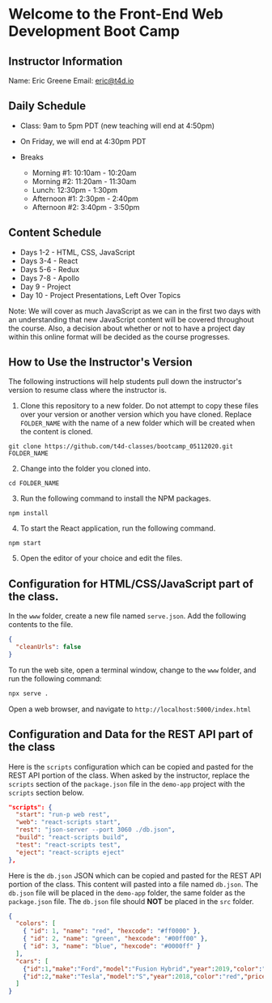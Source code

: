 # Welcome to the Front-End Web Development Boot Camp

## Instructor Information

Name: Eric Greene
Email: eric@t4d.io

## Daily Schedule

- Class: 9am to 5pm PDT (new teaching will end at 4:50pm)
- On Friday, we will end at 4:30pm PDT

- Breaks
  - Morning #1: 10:10am - 10:20am
  - Morning #2: 11:20am - 11:30am
  - Lunch: 12:30pm - 1:30pm
  - Afternoon #1: 2:30pm - 2:40pm
  - Afternoon #2: 3:40pm - 3:50pm

## Content Schedule

- Days 1-2 - HTML, CSS, JavaScript
- Days 3-4 - React
- Days 5-6 - Redux
- Days 7-8 - Apollo
- Day 9 - Project
- Day 10 - Project Presentations, Left Over Topics

Note: We will cover as much JavaScript as we can in the first two days with an understanding that new JavaScript content will be covered throughout the course. Also, a decision about whether or not to have a project day within this online format will be decided as the course progresses.

## How to Use the Instructor's Version

The following instructions will help students pull down the instructor's version to resume class where the instructor is.

1. Clone this repository to a new folder. Do not attempt to copy these files over your version or another version which you have cloned. Replace `FOLDER_NAME` with the name of a new folder which will be created when the content is cloned.

```
git clone https://github.com/t4d-classes/bootcamp_05112020.git FOLDER_NAME
```

2. Change into the folder you cloned into.

```
cd FOLDER_NAME
```

3. Run the following command to install the NPM packages.

```
npm install
```

4. To start the React application, run the following command.

```
npm start
```

5. Open the editor of your choice and edit the files.

## Configuration for HTML/CSS/JavaScript part of the class.

In the `www` folder, create a new file named `serve.json`. Add the following contents to the file.

```json
{
  "cleanUrls": false
}
```

To run the web site, open a terminal window, change to the `www` folder, and run the following command:

```bash
npx serve .
```

Open a web browser, and navigate to `http://localhost:5000/index.html`

## Configuration and Data for the REST API part of the class

Here is the `scripts` configuration which can be copied and pasted for the REST API portion of the class. When asked by the instructor, replace the `scripts` section of the `package.json` file in the `demo-app` project with the `scripts` section below.

```json
"scripts": {
  "start": "run-p web rest",
  "web": "react-scripts start",
  "rest": "json-server --port 3060 ./db.json",
  "build": "react-scripts build",
  "test": "react-scripts test",
  "eject": "react-scripts eject"
},
```

Here is the `db.json` JSON which can be copied and pasted for the REST API portion of the class. This content will pasted into a file named `db.json`. The `db.json` file will be placed in the `demo-app` folder, the same folder as the `package.json` file. The `db.json` file should **NOT** be placed in the `src` folder.

```json
{
  "colors": [
    { "id": 1, "name": "red", "hexcode": "#ff0000" },
    { "id": 2, "name": "green", "hexcode": "#00ff00" },
    { "id": 3, "name": "blue", "hexcode": "#0000ff" }
  ],
  "cars": [
    {"id":1,"make":"Ford","model":"Fusion Hybrid","year":2019,"color":"blue","price":45000},
    {"id":2,"make":"Tesla","model":"S","year":2018,"color":"red","price":100000}
  ]
}
```
